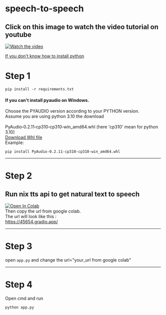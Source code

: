 # speech-to-speech

## Click on this image to watch the video tutorial on youtube
 [![Watch the video](https://blogger.googleusercontent.com/img/b/R29vZ2xl/AVvXsEgqynFOgYK04eSci2MJZ-qZbh-pepy25tMoKYhIk4nefOTu35UnHJ89_Cd9AL6wDlRRJALW9Rc9F96CIbNmwt4gvVhFXRuUwnvoc20xWR9DKiZBtMn2CpzU0qdW3fyKFnUNSd7vBt7rYKGrbyUOnPw3w75FQJutShzCpaiPGUIgwN6ek4Ut4HrrMkxI/s1280/No%20More%20Procrastination%20YouTube%20Thumbnail.png)](https://youtu.be/FBQRnuT4vhY)
<br>



[If you don't know how to install python](https://youtu.be/Ebh157e3FkQ)<br>

# Step 1<br>
```
pip install -r requirements.txt
```


#### If you can't install pyaudio on Windows. <br>
Choose the PYAUDIO version according to your PYTHON version.<br>
Assume you are using python 3.10 the download<br>  
PyAudio‑0.2.11‑cp310‑cp310‑win_amd64.whl (here 'cp310' mean for python 3.10)<br>
[Download Whl file](https://www.lfd.uci.edu/~gohlke/pythonlibs/)<br>
Example:
```
pip install PyAudio‑0.2.11‑cp310‑cp310‑win_amd64.whl
```
---
# Step 2<br>
## Run nix tts api to get natural text to speech <br>
[![Open In Colab](https://colab.research.google.com/assets/colab-badge.svg)](https://colab.research.google.com/github/android-iceland/speech-to-speech/blob/main/nix_tts_api.ipynb) <br>
Then copy the url from google colab.<br>
The url will look like this :<br> 
https://45654.gradio.app/

---
# Step 3<br>

open ```app.py``` and change the url="your_url from google colab"

---
# Step 4<br>
Open cmd and run 
```
python app.py
```

